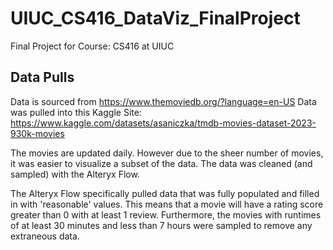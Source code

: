 # UIUC_CS416_DataViz_FinalProject
Final Project for Course: CS416 at UIUC

## Data Pulls
Data is sourced from https://www.themoviedb.org/?language=en-US
Data was pulled into this Kaggle Site: https://www.kaggle.com/datasets/asaniczka/tmdb-movies-dataset-2023-930k-movies


The movies are updated daily. However due to the sheer number of movies, it was easier to visualize a subset of the data. The data was cleaned (and sampled) with the Alteryx Flow.


The Alteryx Flow specifically pulled data that was fully populated and filled in with 'reasonable' values. This means that a movie will have a rating score greater than 0 with at least 1 review. Furthermore, the movies with runtimes of at least 30 minutes and less than 7 hours were sampled to remove any extraneous data. 